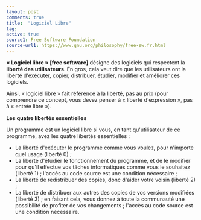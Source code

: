 ```yaml
---
layout: post
comments: true
title:  "Logiciel Libre"
tag:
active: true
source1: Free Software Foundation
source-url1: https://www.gnu.org/philosophy/free-sw.fr.html
---
```


**« Logiciel libre » [free software]** désigne des logiciels qui respectent la **liberté des utilisateurs**. En gros, cela veut dire que les utilisateurs ont la liberté d'exécuter, copier, distribuer, étudier, modifier et améliorer ces logiciels. 

Ainsi, « logiciel libre » fait référence à la liberté, pas au prix (pour comprendre ce concept, vous devez penser à « liberté d'expression », pas à « entrée libre »). 

**Les quatre libertés essentielles**

Un programme est un logiciel libre si vous, en tant qu'utilisateur de ce programme, avez les quatre libertés essentielles :

* La liberté d'exécuter le programme comme vous voulez, pour n'importe quel usage (liberté 0) ;
* La liberté d'étudier le fonctionnement du programme, et de le modifier pour qu'il effectue vos tâches informatiques comme vous le souhaitez (liberté 1) ; l'accès au code source est une condition nécessaire ;
* La liberté de redistribuer des copies, donc d'aider votre voisin (liberté 2) ;
* La liberté de distribuer aux autres des copies de vos versions modifiées (liberté 3) ; en faisant cela, vous donnez à toute la communauté une possibilité de profiter de vos changements ; l'accès au code source est une condition nécessaire.
